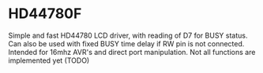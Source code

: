 # HD44780F
Simple and fast HD44780 LCD driver, with reading of D7 for BUSY status. Can also be used with fixed BUSY time delay if RW pin is not connected. Intended for 16mhz AVR's and direct port manipulation. Not all functions are implemented yet (TODO)
